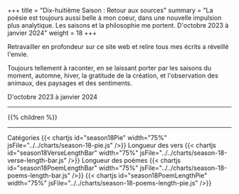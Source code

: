 +++
title = "Dix-huitième Saison : Retour aux sources"
summary = "La poésie est toujours aussi belle à mon coeur, dans une nouvelle impulsion plus analytique. Les saisons et la philosophie me portent. D'octobre 2023 à janvier 2024"
weight = 18
+++

Retravailler en profondeur sur ce site web et relire tous mes écrits a réveillé l'envie.
    
Toujours tellement à raconter, en se laissant porter par les saisons du moment, automne, hiver, la gratitude de la création, et l'observation des animaux, des paysages et des sentiments.

D'octobre 2023 à janvier 2024

---
{{% children  %}}

---
Catégories
{{< chartjs id="season18Pie" width="75%" jsFile="../../charts/season-18-pie.js" />}}
Longueur des vers
{{< chartjs id="season18VerseLengthBar" width="75%" jsFile="../../charts/season-18-verse-length-bar.js" />}}
Longueur des poèmes
{{< chartjs id="season18PoemLengthBar" width="75%" jsFile="../../charts/season-18-poems-length-bar.js" />}}
{{< chartjs id="season18PoemLengthPie" width="75%" jsFile="../../charts/season-18-poems-length-pie.js" />}}
